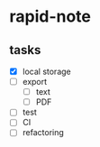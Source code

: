 # rapid-note

## tasks

- [x] local storage
- [ ] export
  - [ ] text
  - [ ] PDF
- [ ] test
- [ ] CI
- [ ] refactoring
